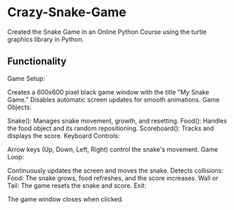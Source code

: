 # Crazy-Snake-Game
Created the Snake Game in an Online Python Course using the turtle graphics library in Python.

## Functionality
Game Setup:

Creates a 600x600 pixel black game window with the title "My Snake Game."
Disables automatic screen updates for smooth animations.
Game Objects:

Snake(): Manages snake movement, growth, and resetting.
Food(): Handles the food object and its random repositioning.
Scoreboard(): Tracks and displays the score.
Keyboard Controls:

Arrow keys (Up, Down, Left, Right) control the snake's movement.
Game Loop:

Continuously updates the screen and moves the snake.
Detects collisions:
Food: The snake grows, food refreshes, and the score increases.
Wall or Tail: The game resets the snake and score.
Exit:

The game window closes when clicked.

